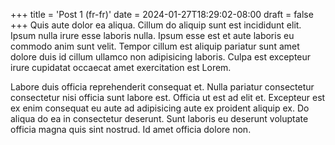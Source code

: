 +++
title = 'Post 1 (fr-fr)'
date = 2024-01-27T18:29:02-08:00
draft = false
+++
Quis aute dolor ea aliqua. Cillum do aliquip sunt est incididunt elit. Ipsum nulla irure esse laboris nulla. Ipsum esse est et aute laboris eu commodo anim sunt velit. Tempor cillum est aliquip pariatur sunt amet dolore duis id cillum ullamco non adipisicing laboris. Culpa est excepteur irure cupidatat occaecat amet exercitation est Lorem.

Labore duis officia reprehenderit consequat et. Nulla pariatur consectetur consectetur nisi officia sunt labore est. Officia ut est ad elit et. Excepteur est ex enim consequat eu aute ad adipisicing aute ex proident aliquip ex. Do aliqua do ea in consectetur deserunt. Sunt laboris eu deserunt voluptate officia magna quis sint nostrud. Id amet officia dolore non.
